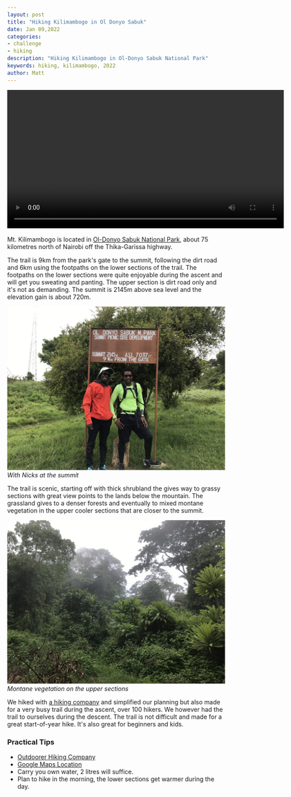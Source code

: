 ```yaml
---
layout: post
title: "Hiking Kilimambogo in Ol Donyo Sabuk"
date: Jan 09,2022
categories:
- challenge
- hiking
description: "Hiking Kilimambogo in Ol-Donyo Sabuk National Park"
keywords: hiking, kilimambogo, 2022
author: Matt
---
```



<video controls width="640">
    <source src="/images/kilimambogo-hike.mp4" type="video/mp4">
</video>

Mt. Kilimambogo is located in [Ol-Donyo Sabuk National Park][ol-donyo-sabuk], about 75 kilometres
north of Nairobi off the Thika-Garissa highway.

The trail is 9km from the park's gate to the summit, following the dirt road and 6km using the
footpaths on the lower sections of the trail. The footpaths on the lower sections were quite
enjoyable during the ascent and will get you sweating and panting. The upper section is dirt road 
only and it's not as demanding. The summit is 2145m above sea level and the elevation gain is about
720m.

![summit-pic][summit-pic]
_With Nicks at the summit_

The trail is scenic, starting off with thick shrubland the gives way to grassy sections with great
view points to the lands below the mountain. The grassland gives to a denser forests and eventually
to mixed montane vegetation in the upper cooler sections that are closer to the summit.

![montane-pic][montane-pic]
_Montane vegetation on the upper sections_

We hiked with [a hiking company][outdoorer] and simplified our planning but also made for a very
busy trail during the ascent, over 100 hikers. We however had the trail to ourselves during the
descent. The trail is not difficult and made for a great start-of-year hike. It's also great for
beginners and kids.


### Practical Tips
* [Outdoorer Hiking Company][outdoorer]
* [Google Maps Location][maps-loc]
* Carry you own water, 2 litres will suffice.
* Plan to hike in the morning, the lower sections get warmer during the day.


[cover-vid]: /images/kilimambogo-hike.mp4
[outdoorer]: https://outdoorer.ke
[ol-donyo-sabuk]: http://www.kws.go.ke/content/ol-donyo-sabuk-national-park
[maps-loc]: https://goo.gl/maps/GcSv915gJufv2GEH6
[summit-pic]: /images/ol-donyo-summit.jpg
[montane-pic]: /images/ol-donyo-montane.jpg
